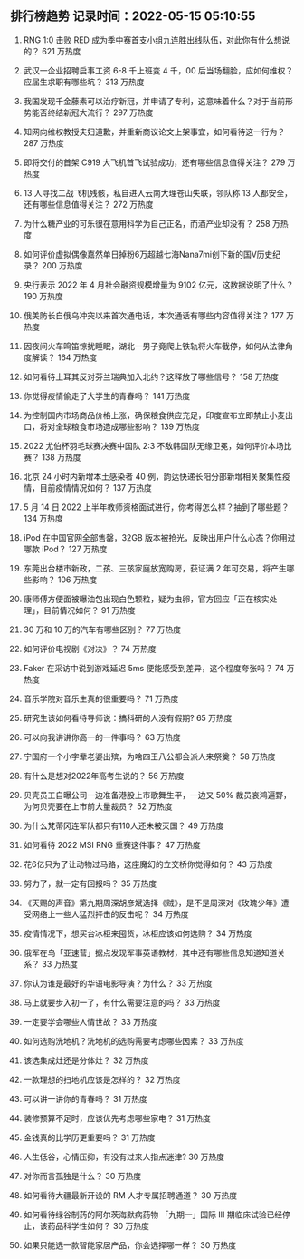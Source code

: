 
## 排行榜趋势 记录时间：2022-05-15 05:10:55
  
  1. RNG 1:0 击败 RED 成为季中赛首支小组九连胜出线队伍，对此你有什么想说的？ 621 万热度
    
  2. 武汉一企业招聘启事工资 6-8 千上班变 4 千，00 后当场翻脸，应如何维权？应届生求职有哪些坑？ 313 万热度
    
  3. 我国发现千金藤素可以治疗新冠，并申请了专利，这意味着什么？对于当前形势能否终结新冠大流行？ 297 万热度
    
  4. 知网向维权教授夫妇道歉，并重新商议论文上架事宜，如何看待这一行为？ 287 万热度
    
  5. 即将交付的首架 C919 大飞机首飞试验成功，还有哪些信息值得关注？ 279 万热度
    
  6. 13 人寻找二战飞机残骸，私自进入云南大理苍山失联，领队称 13 人都安全，还有哪些信息值得关注？ 272 万热度
    
  7. 为什么糖产业的可乐很在意用科学为自己正名，而酒产业却没有？ 258 万热度
    
  8. 如何评价虚拟偶像嘉然单日掉粉6万超越七海Nana7mi创下新的国V历史纪录？ 200 万热度
    
  9. 央行表示 2022 年 4 月社会融资规模增量为 9102 亿元，这数据说明了什么？ 190 万热度
    
  10. 俄美防长自俄乌冲突以来首次通电话，本次通话有哪些内容值得关注？ 177 万热度
    
  11. 因夜间火车鸣笛惊扰睡眠，湖北一男子竟爬上铁轨将火车截停，如何从法律角度解读？ 164 万热度
    
  12. 如何看待土耳其反对芬兰瑞典加入北约？这释放了哪些信号？ 158 万热度
    
  13. 你觉得疫情偷走了大学生的青春吗？ 141 万热度
    
  14. 为控制国内市场商品价格上涨，确保粮食供应充足，印度宣布立即禁止小麦出口，将对全球粮食市场造成哪些影响？ 139 万热度
    
  15. 2022 尤伯杯羽毛球赛决赛中国队 2:3 不敌韩国队无缘卫冕，如何评价本场比赛？ 138 万热度
    
  16. 北京 24 小时内新增本土感染者 40 例，韵达快递长阳分部新增相关聚集性疫情，目前疫情情况如何？ 137 万热度
    
  17. 5 月 14 日 2022 上半年教师资格面试进行，你考得怎么样？抽到了哪些题？ 134 万热度
    
  18. iPod 在中国官网全部售罄，32GB 版本被抢光，反映出用户什么心态？你用过哪款 iPod？ 127 万热度
    
  19. 东莞出台楼市新政，二孩、三孩家庭放宽购房，获证满 2 年可交易，将产生哪些影响？ 106 万热度
    
  20. 康师傅方便面被曝油包出现白色颗粒，疑为虫卵，官方回应「正在核实处理」，目前情况如何？ 91 万热度
    
  21. 30 万和 10 万的汽车有哪些区别？ 77 万热度
    
  22. 如何评价电视剧《对决》？ 74 万热度
    
  23. Faker 在采访中说到游戏延迟 5ms 便能感受到差异，这个程度夸张吗？ 74 万热度
    
  24. 音乐学院对音乐生真的很重要吗？ 71 万热度
    
  25. 研究生该如何看待导师说：搞科研的人没有假期? 65 万热度
    
  26. 可以向我讲讲你高一的一件事吗？ 63 万热度
    
  27. 宁国府一个小字辈老婆出殡，为啥四王八公都会派人来祭奠？ 58 万热度
    
  28. 有什么是想对2022年高考生说的？ 56 万热度
    
  29. 贝壳员工自曝公司一边准备港股上市歌舞生平，一边又 50% 裁员哀鸿遍野，为何贝壳要在上市前大量裁员？ 52 万热度
    
  30. 为什么梵蒂冈连军队都只有110人还未被灭国？ 49 万热度
    
  31. 如何看待 2022 MSI RNG 重赛这件事？ 47 万热度
    
  32. 花6亿只为了让动物过马路，这座魔幻的立交桥你觉得如何？ 43 万热度
    
  33. 努力了，就一定有回报吗？ 35 万热度
    
  34. 《天赐的声音》第九期周深胡彦斌选择《贼》，是不是周深对《玫瑰少年》遭受网络上一些人猛烈抨击的反击呢？ 34 万热度
    
  35. 疫情情况下，想买台冰柜来囤货，冰柜应该如何选购？ 34 万热度
    
  36. 俄军在乌「亚速营」据点发现军事英语教材，其中还有哪些信息知道知道关系？ 33 万热度
    
  37. 你认为谁是最好的华语电影导演？为什么？ 33 万热度
    
  38. 马上就要步入初一了，有什么需要注意的吗？ 33 万热度
    
  39. 一定要学会哪些人情世故？ 33 万热度
    
  40. 如何选购洗地机？洗地机的选购需要考虑哪些因素？ 33 万热度
    
  41. 该选集成灶还是分体灶？ 32 万热度
    
  42. 一款理想的扫地机应该是怎样的？ 32 万热度
    
  43. 可以讲一讲你的青春吗？ 31 万热度
    
  44. 装修预算不足时，应该优先考虑哪些家电？ 31 万热度
    
  45. 金钱真的比学历更重要吗？ 31 万热度
    
  46. 人生低谷，心情压抑，有没有过来人指点迷津? 30 万热度
    
  47. 对你而言孤独是什么？ 30 万热度
    
  48. 如何看待大疆最新开设的 RM 人才专属招聘通道？ 30 万热度
    
  49. 如何看待绿谷制药的阿尔茨海默病药物 「九期一」国际 III 期临床试验已经停止，该药品科学性如何？ 30 万热度
    
  50. 如果只能选一款智能家居产品，你会选择哪一样？ 30 万热度
    